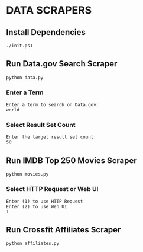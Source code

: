 # DATA SCRAPERS

## Install Dependencies
```
./init.ps1
```

## Run Data.gov Search Scraper
```
python data.py
```

### Enter a Term
```
Enter a term to search on Data.gov:
world
```

### Select Result Set Count
```
Enter the target result set count:
50
```

## Run IMDB Top 250 Movies Scraper
```
python movies.py
```

### Select HTTP Request or Web UI
```
Enter (1) to use HTTP Request
Enter (2) to use Web UI
1
```

## Run Crossfit Affiliates Scraper
```
python affiliates.py
```
